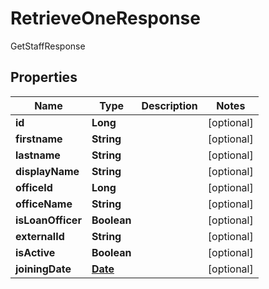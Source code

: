 

# RetrieveOneResponse

GetStaffResponse
## Properties

Name | Type | Description | Notes
------------ | ------------- | ------------- | -------------
**id** | **Long** |  |  [optional]
**firstname** | **String** |  |  [optional]
**lastname** | **String** |  |  [optional]
**displayName** | **String** |  |  [optional]
**officeId** | **Long** |  |  [optional]
**officeName** | **String** |  |  [optional]
**isLoanOfficer** | **Boolean** |  |  [optional]
**externalId** | **String** |  |  [optional]
**isActive** | **Boolean** |  |  [optional]
**joiningDate** | [**Date**](Date.md) |  |  [optional]



